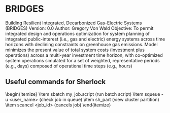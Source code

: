 # BRIDGES
Building Resilient Integrated, Decarbonized Gas-Electric Systems (BRIDGES)
Version: 0.0
Author: Gregory Von Wald
Objective: To permit integrated design and operations optimization for 
system planning of integrated public-interest (i.e., gas and electric) energy systems
across time horizons with declining constraints on greenhouse gas emissions.
Model minimizes the present value of total system costs (investment plus operations)
across a multi-year investment time horizon, with co-optimized system operations 
simulated for a set of weighted, representative periods (e.g., days) 
composed of operational time steps (e.g., hours)

## Useful commands for Sherlock
\begin{itemize}
    \item sbatch my_job.script (run batch script)
    \item squeue -u <user_name> (check job in queue)
    \item sh_part (view cluster partition)
    \item scancel <job_id> (cancels job)
\end{itemize}
